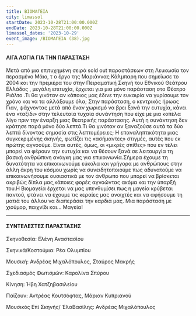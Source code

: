 ```yaml
---
title: ΒΙΟΜΑΓΕΙΑ
city: limassol
startDate: 2023-10-28T21:00:00.000Z
endDate: 2023-10-28T21:00:00.000Z
limassol_dates: '2023-10-29'
event_image: /ΒΙΟΜΑΓΕΙΑ (38).jpg
---
```


#### ΛΙΓΑ ΛΟΓΙΑ ΓΙΑ ΤΗΝ ΠΑΡΑΣΤΑΣΗ

Μετά από μια επιτυχημένη σειρά	sold out παραστάσεων	στη Λευκωσία τον περασμένο Μάιο,	τ ο έργο της Μαριάννας Κάλμπαρη που σημείωσε το	2004 και την πρεμιέρα του	στην Πειραματική Σκηνή του Εθνικού Θεάτρου Ελλάδος	, μεγάλη επιτυχία, έρχεται για μια μόνο παράσταση στο Θέατρο Ριάλτο	.Τι θα γινόταν αν κάποιος μας έδινε την ευκαιρία να γυρίσουμε τον χρόνο και να τα αλλάξουμε όλα; Στην παράσταση, ο κεντρικός ήρωας Γιαν, ψάχνοντας μετά από έναν χωρισμό να βρει ξανά την ευτυχία, κάνει ένα «ταξίδι» στην τελευταία τυχαία συνάντηση που είχε με μια κοπέλα λίγο πριν την έναρξη μιας θεατρικής παράστασης. Αυτή η συνάντηση δεν κράτησε παρά μόνο δύο λεπτά.Τι θα γινόταν αν ξαναζούσε αυτά τα δύο λεπτά δίνοντας σημασία στις λεπτομέρειες; Η επαναληπτικότητα μιας συγκεκριμένης σκηνής, φωτίζει τις «ασήμαντες» στιγμές, αυτές που εκ πρώτης αγνοούμε. Είναι αυτές, όμως, οι «μικρές σπίθες» που εν τέλει μπορεί να φέρουν την ευτυχία και να θέσουν ξανά σε λειτουργία τη βασική ανθρώπινη ανάγκη μας για επικοινωνία.Σήμερα έχουμε τη δυνατότητα να επικοινωνούμε εύκολα και γρήγορα με ανθρώπους στην άλλη άκρη του κόσμου χωρίς να συνειδητοποιούμε πως αδυνατούμε να επικοινωνήσουμε ουσιαστικά με τον άνθρωπο που μπορεί να βρίσκεται ακριβώς δίπλα μας,κάποιες φορές αγνοώντας ακόμα και την ύπαρξή του.Η Βιομαγεία έρχεται να μας υπενθυμίσει πως η μαγεία κρύβεται παντού, φτάνει να έχουμε τις κεραίες μας ανοιχτές και να αφήσουμε τη ματιά του άλλου να διαπεράσει την καρδιά μας. Μια παράσταση με χιούμορ, παιχνίδι και… Μαγεία!

***

#### ΣΥΝΤΕΛΕΣΤΕΣ ΠΑΡΑΣΤΑΣΗΣ

Σκηνοθεσία:	Ελένη Αναστασίου

Σκηνικά/Κοστούμια:	Ρέα Ολυμπίου

Μουσική:	Ανδρέας Μιχαλόπουλος, Σταύρος Μακρής

Σχεδιασμός Φωτισμών:	Καρολίνα Σπύρου

Κίνηση:	Ήβη Χατζηβασιλείου

Παίζουν:	Αντρέας Κουτσόφτας, Μάριαν Κυπριανού

Μουσικός Επί Σκηνής/ ΈλαΒασίλης:	Ανδρέας Μιχαλόπουλος
